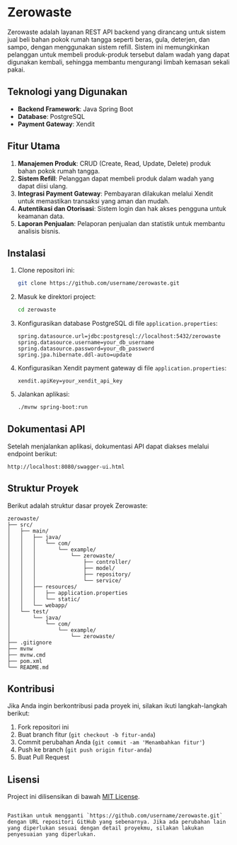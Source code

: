 # Zerowaste

Zerowaste adalah layanan REST API backend yang dirancang untuk sistem jual beli bahan pokok rumah tangga seperti beras, gula, deterjen, dan sampo, dengan menggunakan sistem refill. Sistem ini memungkinkan pelanggan untuk membeli produk-produk tersebut dalam wadah yang dapat digunakan kembali, sehingga membantu mengurangi limbah kemasan sekali pakai.

## Teknologi yang Digunakan

- **Backend Framework**: Java Spring Boot
- **Database**: PostgreSQL
- **Payment Gateway**: Xendit

## Fitur Utama

1. **Manajemen Produk**: CRUD (Create, Read, Update, Delete) produk bahan pokok rumah tangga.
2. **Sistem Refill**: Pelanggan dapat membeli produk dalam wadah yang dapat diisi ulang.
3. **Integrasi Payment Gateway**: Pembayaran dilakukan melalui Xendit untuk memastikan transaksi yang aman dan mudah.
4. **Autentikasi dan Otorisasi**: Sistem login dan hak akses pengguna untuk keamanan data.
5. **Laporan Penjualan**: Pelaporan penjualan dan statistik untuk membantu analisis bisnis.

## Instalasi

1. Clone repositori ini:
   ```bash
   git clone https://github.com/username/zerowaste.git
   ```
2. Masuk ke direktori project:
   ```bash
   cd zerowaste
   ```
3. Konfigurasikan database PostgreSQL di file `application.properties`:
   ```properties
   spring.datasource.url=jdbc:postgresql://localhost:5432/zerowaste
   spring.datasource.username=your_db_username
   spring.datasource.password=your_db_password
   spring.jpa.hibernate.ddl-auto=update
   ```
4. Konfigurasikan Xendit payment gateway di file `application.properties`:
   ```properties
   xendit.apiKey=your_xendit_api_key
   ```
5. Jalankan aplikasi:
   ```bash
   ./mvnw spring-boot:run
   ```

## Dokumentasi API

Setelah menjalankan aplikasi, dokumentasi API dapat diakses melalui endpoint berikut:
```
http://localhost:8080/swagger-ui.html
```

## Struktur Proyek

Berikut adalah struktur dasar proyek Zerowaste:
```
zerowaste/
├── src/
│   ├── main/
│   │   ├── java/
│   │   │   └── com/
│   │   │       └── example/
│   │   │           └── zerowaste/
│   │   │               ├── controller/
│   │   │               ├── model/
│   │   │               ├── repository/
│   │   │               └── service/
│   │   ├── resources/
│   │   │   ├── application.properties
│   │   │   └── static/
│   │   └── webapp/
│   └── test/
│       └── java/
│           └── com/
│               └── example/
│                   └── zerowaste/
├── .gitignore
├── mvnw
├── mvnw.cmd
├── pom.xml
└── README.md
```

## Kontribusi

Jika Anda ingin berkontribusi pada proyek ini, silakan ikuti langkah-langkah berikut:

1. Fork repositori ini
2. Buat branch fitur (`git checkout -b fitur-anda`)
3. Commit perubahan Anda (`git commit -am 'Menambahkan fitur'`)
4. Push ke branch (`git push origin fitur-anda`)
5. Buat Pull Request

## Lisensi

Project ini dilisensikan di bawah [MIT License](LICENSE).

```

Pastikan untuk mengganti `https://github.com/username/zerowaste.git` dengan URL repositori GitHub yang sebenarnya. Jika ada perubahan lain yang diperlukan sesuai dengan detail proyekmu, silakan lakukan penyesuaian yang diperlukan.
